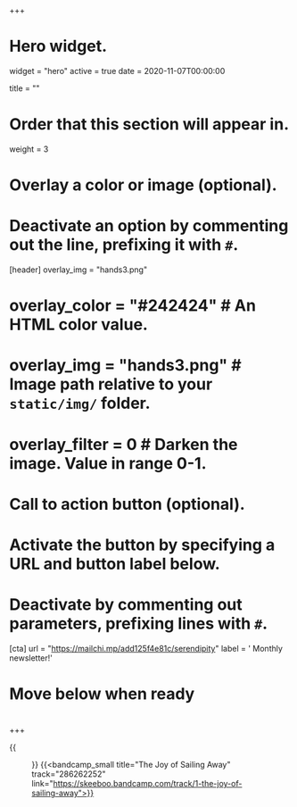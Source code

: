 +++
# Hero widget.
widget = "hero"
active = true
date = 2020-11-07T00:00:00

title = ""

# Order that this section will appear in.
weight = 3

# Overlay a color or image (optional).
#   Deactivate an option by commenting out the line, prefixing it with `#`.
[header]
overlay_img = "hands3.png"
#  overlay_color = "#242424"  # An HTML color value.
#  overlay_img = "hands3.png"  # Image path relative to your `static/img/` folder.
#  overlay_filter = 0  # Darken the image. Value in range 0-1.

# Call to action button (optional).
#   Activate the button by specifying a URL and button label below.
#   Deactivate by commenting out parameters, prefixing lines with `#`.

[cta]
url = "https://mailchi.mp/add125f4e81c/serendipity"
label = '<i class="fas fa-envelope"></i> Monthly newsletter!'

# Move below when ready
# 


+++

{{<figure src="/img/covers/TheJoyOfSailingAway.jpg" width="320" link="https://distrokid.com/hyperfollow/skeeboo/the-joy-of-sailing-away" target="_blank">}}
{{<bandcamp_small title="The Joy of Sailing Away" track="286262252" link="https://skeeboo.bandcamp.com/track/1-the-joy-of-sailing-away">}}

